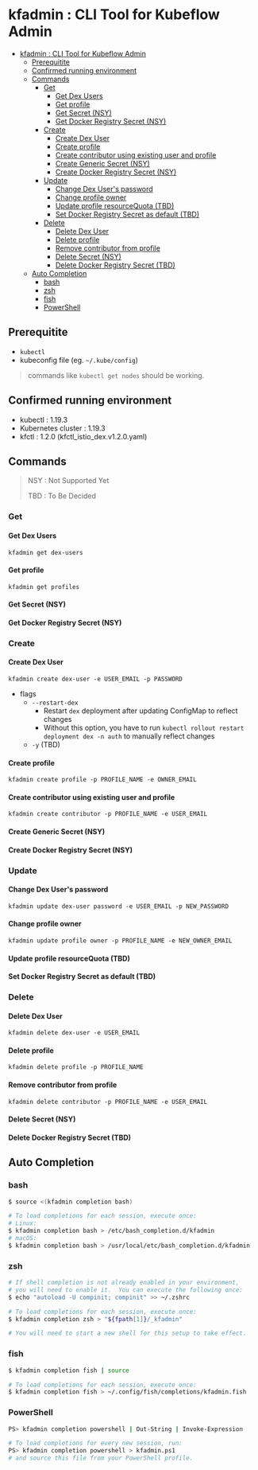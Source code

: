 
# kfadmin : CLI Tool for Kubeflow Admin

- [kfadmin : CLI Tool for Kubeflow Admin](#kfadmin--cli-tool-for-kubeflow-admin)
    - [Prerequitite](#prerequitite)
    - [Confirmed running environment](#confirmed-running-environment)
    - [Commands](#commands)
        - [Get](#get)
            - [Get Dex Users](#get-dex-users)
            - [Get profile](#get-profile)
            - [Get Secret (NSY)](#get-secret-nsy)
            - [Get Docker Registry Secret (NSY)](#get-docker-registry-secret-nsy)
        - [Create](#create)
            - [Create Dex User](#create-dex-user)
            - [Create profile](#create-profile)
            - [Create contributor using existing user and profile](#create-contributor-using-existing-user-and-profile)
            - [Create Generic Secret (NSY)](#create-generic-secret-nsy)
            - [Create Docker Registry Secret (NSY)](#create-docker-registry-secret-nsy)
        - [Update](#update)
            - [Change Dex User's password](#change-dex-users-password)
            - [Change profile owner](#change-profile-owner)
            - [Update profile resourceQuota (TBD)](#update-profile-resourcequota-tbd)
            - [Set Docker Registry Secret as default (TBD)](#set-docker-registry-secret-as-default-tbd)
        - [Delete](#delete)
            - [Delete Dex User](#delete-dex-user)
            - [Delete profile](#delete-profile)
            - [Remove contributor from profile](#remove-contributor-from-profile)
            - [Delete Secret (NSY)](#delete-secret-nsy)
            - [Delete Docker Registry Secret (TBD)](#delete-docker-registry-secret-tbd)
    - [Auto Completion](#auto-completion)
        - [bash](#bash)
        - [zsh](#zsh)
        - [fish](#fish)
        - [PowerShell](#powershell)

## Prerequitite

- `kubectl`
- kubeconfig file (eg. `~/.kube/config`)

> commands like `kubectl get nodes` should be working.

## Confirmed running environment

- kubectl : 1.19.3
- Kubernetes cluster : 1.19.3
- kfctl : 1.2.0 (kfctl_istio_dex.v1.2.0.yaml)

## Commands

> NSY : Not Supported Yet
>
> TBD : To Be Decided

### Get

#### Get Dex Users

`kfadmin get dex-users`

#### Get profile

`kfadmin get profiles`

#### Get Secret (NSY)

#### Get Docker Registry Secret (NSY)

### Create

#### Create Dex User

`kfadmin create dex-user -e USER_EMAIL -p PASSWORD`

- flags
    - `--restart-dex`
        - Restart `dex` deployment after updating ConfigMap to reflect changes
        - Without this option, you have to run `kubectl rollout restart deployment dex -n auth` to manually reflect changes
    - `-y` (TBD)

#### Create profile

`kfadmin create profile -p PROFILE_NAME -e OWNER_EMAIL`

#### Create contributor using existing user and profile

`kfadmin create contributor -p PROFILE_NAME -e USER_EMAIL`

#### Create Generic Secret (NSY)

#### Create Docker Registry Secret (NSY)

### Update

#### Change Dex User's password

`kfadmin update dex-user password -e USER_EMAIL -p NEW_PASSWORD`

#### Change profile owner

`kfadmin update profile owner -p PROFILE_NAME -e NEW_OWNER_EMAIL`

#### Update profile resourceQuota (TBD)

#### Set Docker Registry Secret as default (TBD)

### Delete

#### Delete Dex User

`kfadmin delete dex-user -e USER_EMAIL`

#### Delete profile

`kfadmin delete profile -p PROFILE_NAME`

#### Remove contributor from profile

`kfadmin delete contributor -p PROFILE_NAME -e USER_EMAIL`

#### Delete Secret (NSY)

#### Delete Docker Registry Secret (TBD)

## Auto Completion

### bash

```bash
$ source <(kfadmin completion bash)

# To load completions for each session, execute once:
# Linux:
$ kfadmin completion bash > /etc/bash_completion.d/kfadmin
# macOS:
$ kfadmin completion bash > /usr/local/etc/bash_completion.d/kfadmin
```

### zsh

```bash
# If shell completion is not already enabled in your environment,
# you will need to enable it.  You can execute the following once:
$ echo "autoload -U compinit; compinit" >> ~/.zshrc

# To load completions for each session, execute once:
$ kfadmin completion zsh > "${fpath[1]}/_kfadmin"

# You will need to start a new shell for this setup to take effect.
```

### fish

```bash
$ kfadmin completion fish | source

# To load completions for each session, execute once:
$ kfadmin completion fish > ~/.config/fish/completions/kfadmin.fish
```

### PowerShell

```bash
PS> kfadmin completion powershell | Out-String | Invoke-Expression

# To load completions for every new session, run:
PS> kfadmin completion powershell > kfadmin.ps1
# and source this file from your PowerShell profile.
```

